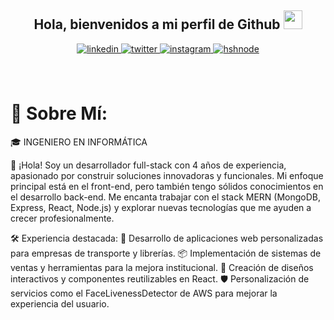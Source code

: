 <div align="center">
<h2> Hola, bienvenidos a mi perfil de Github <img src="https://github.com/abdoachhoubi/abdoachhoubi/blob/main/gifs/Hi.gif" width="30"></h2>
<a href="https://linkedin.com/in/abdoachhoubi" target="_blank">
<img src=https://img.shields.io/badge/linkedin-%2300acee.svg?color=405DE6&style=for-the-badge&logo=linkedin&logoColor=white alt=linkedin style="margin-bottom: 5px;" />
</a>
<a href="https://twitter.com/abdo_achhoubi" target="_blank">
<img src=https://img.shields.io/badge/twitter-%2300acee.svg?color=1DA1F2&style=for-the-badge&logo=twitter&logoColor=white alt=twitter style="margin-bottom: 5px;" />
</a>
<a href="https://instagram.com/abdo.achhoubi" target="_blank">
<img src=https://img.shields.io/badge/instagram-%ff5851db.svg?color=C13584&style=for-the-badge&logo=instagram&logoColor=white alt=instagram style="margin-bottom: 5px;" />
</a>
<a href="https://achhoubiplus.hashnode.dev" target="_blank">
<img src=https://img.shields.io/badge/hashnode-%2300acee.svg?color=2962FF&style=for-the-badge&logo=hashnode&logoColor=white alt=hshnode style="margin-bottom: 5px;" />
</a>
<br />
<br />
<br />
</div>

# 💫 Sobre Mí:
<P>🎓 INGENIERO EN INFORMÁTICA</P>

👋 ¡Hola! Soy un desarrollador full-stack con 4 años de experiencia, apasionado por construir soluciones innovadoras y funcionales. Mi enfoque principal está en el front-end, pero también tengo sólidos conocimientos en el desarrollo back-end. Me encanta trabajar con el stack MERN (MongoDB, Express, React, Node.js) y explorar nuevas tecnologías que me ayuden a crecer profesionalmente.


🛠️ Experiencia destacada:
🌟 Desarrollo de aplicaciones web personalizadas para empresas de transporte y librerías.
📦 Implementación de sistemas de ventas y herramientas para la mejora institucional.
🎨 Creación de diseños interactivos y componentes reutilizables en React.
🛡️ Personalización de servicios como el FaceLivenessDetector de AWS para mejorar la experiencia del usuario.
